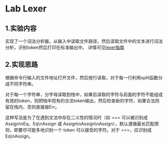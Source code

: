 # Lab Lexer



## 1.实验内容

实现了一个词法分析器，从输入中读取文件路径，然后读取文件中的文本进行词法分析，识别token然后打印在标准输出中。
详情可见[lexer指南](https://buaa-se-compiling.github.io/miniSysY-tutorial/pre/lab_lexer.html)



## 2.实现思路

根据命令行输入的文件地址打开文件，然后按行读取，对于每一行利用split函数分成不同字符串。

对于每一个字符串，分字母读取到栈中，如果后读取的字符与前面的字符不能组成有效的token，则把栈中现有的合法token输出，然后检查新的字符，如果合法则留在栈内，否则直接报Err。

这种写法是为了在遇到文法中存在二义性的情况时（如 === 可以被识别成 Assign\nEq、Eq\nAssign 或 Assign\nAssign\nAssign），默认遵循最长匹配原则，即要尽可能多地识别一个 token 可以接受的字符。对于 ===，应识别成 Eq\nAssign。

